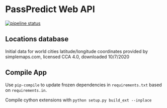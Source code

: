 # PassPredict Web API

[![pipeline status](https://gitlab.com/samtx/passpredict-api/badges/main/pipeline.svg)](https://gitlab.com/samtx/passpredict-api/-/commits/main)

## Locations database

Initial data for world cities latitude/longitude coordinates provided by simplemaps.com, licensed CCA 4.0, downloaded 10/7/2020


## Compile App

Use `pip-compile` to update frozen dependencies in `requirements.txt` based on `requirements.in`.

Compile cython extensions with `python setup.py build_ext --inplace`
